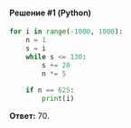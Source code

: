 #### Решение #1 (Python)
```python
for i in range(-1000, 1000):
    n = 1
    s = i
    while s <= 130:
        s += 20
        n *= 5
    
    if n == 625:
        print(i)
```
**Ответ:** 70.
